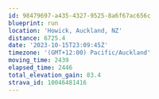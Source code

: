 ```yaml
---
id: 98479697-a435-4327-9525-8a6f67ac656c
blueprint: run
location: 'Howick, Auckland, NZ'
distance: 6725.4
date: '2023-10-15T23:09:45Z'
timezone: '(GMT+12:00) Pacific/Auckland'
moving_time: 2439
elapsed_time: 2446
total_elevation_gain: 83.4
strava_id: 10046481416
---
```

